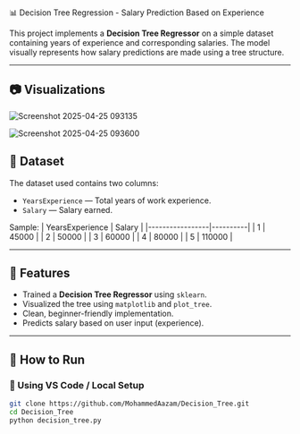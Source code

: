 📊 Decision Tree Regression - Salary Prediction Based on Experience

This project implements a **Decision Tree Regressor** on a simple dataset containing years of experience and corresponding salaries. The model visually represents how salary predictions are made using a tree structure.

---

## 📷 Visualizations
![Screenshot 2025-04-25 093135](https://github.com/user-attachments/assets/b53e0e20-a29c-49ca-bd52-99c3467c5af6)

![Screenshot 2025-04-25 093600](https://github.com/user-attachments/assets/ef8432d7-dc5f-4fe5-b4ff-b53f843ca75e)


## 📁 Dataset

The dataset used contains two columns:
- `YearsExperience` — Total years of work experience.
- `Salary` — Salary earned.

Sample:
| YearsExperience | Salary   |
|-----------------|----------|
| 1               | 45000    |
| 2               | 50000    |
| 3               | 60000    |
| 4               | 80000    |
| 5               | 110000   |

---

## 🚀 Features

- Trained a **Decision Tree Regressor** using `sklearn`.
- Visualized the tree using `matplotlib` and `plot_tree`.
- Clean, beginner-friendly implementation.
- Predicts salary based on user input (experience).

---

## 📌 How to Run

### 🔹 Using VS Code / Local Setup

```bash
git clone https://github.com/MohammedAazam/Decision_Tree.git
cd Decision_Tree
python decision_tree.py
